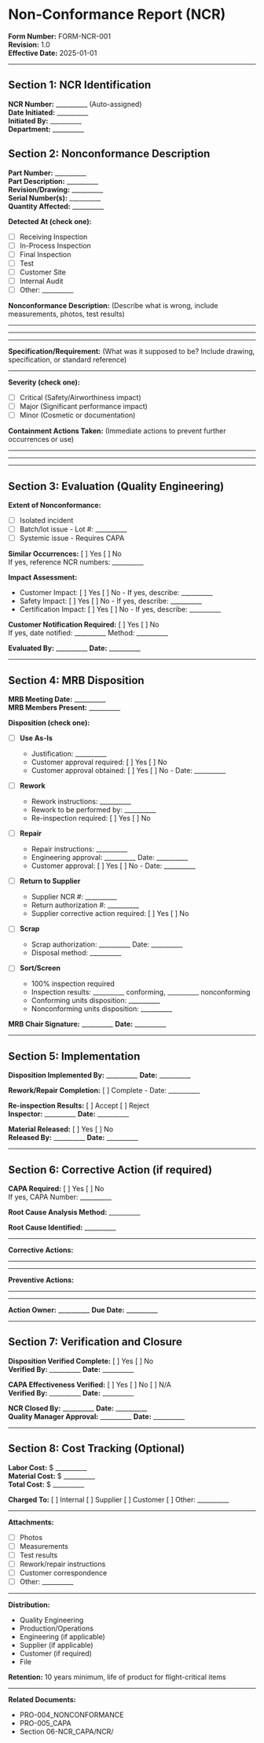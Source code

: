 # Non-Conformance Report (NCR)

**Form Number:** FORM-NCR-001  
**Revision:** 1.0  
**Effective Date:** 2025-01-01

---

## Section 1: NCR Identification

**NCR Number:** __________ (Auto-assigned)  
**Date Initiated:** __________  
**Initiated By:** __________  
**Department:** __________

## Section 2: Nonconformance Description

**Part Number:** __________  
**Part Description:** __________  
**Revision/Drawing:** __________  
**Serial Number(s):** __________  
**Quantity Affected:** __________

**Detected At (check one):**
- [ ] Receiving Inspection
- [ ] In-Process Inspection
- [ ] Final Inspection
- [ ] Test
- [ ] Customer Site
- [ ] Internal Audit
- [ ] Other: __________

**Nonconformance Description:**
(Describe what is wrong, include measurements, photos, test results)

_____________________________________________________________________________

_____________________________________________________________________________

_____________________________________________________________________________

**Specification/Requirement:**
(What was it supposed to be? Include drawing, specification, or standard reference)

_____________________________________________________________________________

**Severity (check one):**
- [ ] Critical (Safety/Airworthiness impact)
- [ ] Major (Significant performance impact)
- [ ] Minor (Cosmetic or documentation)

**Containment Actions Taken:**
(Immediate actions to prevent further occurrences or use)

_____________________________________________________________________________

_____________________________________________________________________________

---

## Section 3: Evaluation (Quality Engineering)

**Extent of Nonconformance:**
- [ ] Isolated incident
- [ ] Batch/lot issue - Lot #: __________
- [ ] Systemic issue - Requires CAPA

**Similar Occurrences:** [ ] Yes [ ] No  
If yes, reference NCR numbers: __________

**Impact Assessment:**
- Customer Impact: [ ] Yes [ ] No - If yes, describe: __________
- Safety Impact: [ ] Yes [ ] No - If yes, describe: __________
- Certification Impact: [ ] Yes [ ] No - If yes, describe: __________

**Customer Notification Required:** [ ] Yes [ ] No  
If yes, date notified: __________ Method: __________

**Evaluated By:** __________ **Date:** __________

---

## Section 4: MRB Disposition

**MRB Meeting Date:** __________  
**MRB Members Present:** __________

**Disposition (check one):**

- [ ] **Use As-Is**
  - Justification: __________
  - Customer approval required: [ ] Yes [ ] No
  - Customer approval obtained: [ ] Yes [ ] No - Date: __________

- [ ] **Rework**
  - Rework instructions: __________
  - Rework to be performed by: __________
  - Re-inspection required: [ ] Yes [ ] No

- [ ] **Repair**
  - Repair instructions: __________
  - Engineering approval: __________ Date: __________
  - Customer approval: [ ] Yes [ ] No - Date: __________

- [ ] **Return to Supplier**
  - Supplier NCR #: __________
  - Return authorization #: __________
  - Supplier corrective action required: [ ] Yes [ ] No

- [ ] **Scrap**
  - Scrap authorization: __________ Date: __________
  - Disposal method: __________

- [ ] **Sort/Screen**
  - 100% inspection required
  - Inspection results: __________ conforming, __________ nonconforming
  - Conforming units disposition: __________
  - Nonconforming units disposition: __________

**MRB Chair Signature:** __________ **Date:** __________

---

## Section 5: Implementation

**Disposition Implemented By:** __________ **Date:** __________

**Rework/Repair Completion:** [ ] Complete - Date: __________

**Re-inspection Results:** [ ] Accept [ ] Reject  
**Inspector:** __________ **Date:** __________

**Material Released:** [ ] Yes [ ] No  
**Released By:** __________ **Date:** __________

---

## Section 6: Corrective Action (if required)

**CAPA Required:** [ ] Yes [ ] No  
If yes, CAPA Number: __________

**Root Cause Analysis Method:** __________

**Root Cause Identified:** __________

_____________________________________________________________________________

**Corrective Actions:**

_____________________________________________________________________________

_____________________________________________________________________________

**Preventive Actions:**

_____________________________________________________________________________

_____________________________________________________________________________

**Action Owner:** __________ **Due Date:** __________

---

## Section 7: Verification and Closure

**Disposition Verified Complete:** [ ] Yes [ ] No  
**Verified By:** __________ **Date:** __________

**CAPA Effectiveness Verified:** [ ] Yes [ ] No [ ] N/A  
**Verified By:** __________ **Date:** __________

**NCR Closed By:** __________ **Date:** __________  
**Quality Manager Approval:** __________ **Date:** __________

---

## Section 8: Cost Tracking (Optional)

**Labor Cost:** $ __________  
**Material Cost:** $ __________  
**Total Cost:** $ __________

**Charged To:** [ ] Internal [ ] Supplier [ ] Customer [ ] Other: __________

---

**Attachments:**
- [ ] Photos
- [ ] Measurements
- [ ] Test results
- [ ] Rework/repair instructions
- [ ] Customer correspondence
- [ ] Other: __________

---

**Distribution:**
- Quality Engineering
- Production/Operations
- Engineering (if applicable)
- Supplier (if applicable)
- Customer (if required)
- File

**Retention:** 10 years minimum, life of product for flight-critical items

---

**Related Documents:**
- PRO-004_NONCONFORMANCE
- PRO-005_CAPA
- Section 06-NCR_CAPA/NCR/
